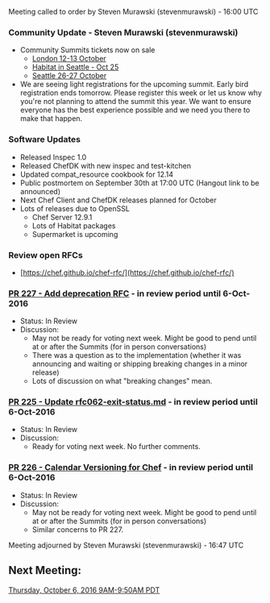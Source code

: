 Meeting called to order by Steven Murawski (stevenmurawski) -  16:00 UTC

### Community Update - Steven Murawski (stevenmurawski)

* Community Summits tickets now on sale
  * [London 12-13 October](https://summit.chef.io/london/)
  * [Habitat in Seattle - Oct 25](https://www.cvent.com/c/express/ded174e7-ed28-4f43-bf8a-642c782dc05f)
  * [Seattle 26-27 October](https://summit.chef.io/)
* We are seeing light registrations for the upcoming summit.  Early bird registration ends tomorrow.  Please register this week or let us know why you're not planning to attend the summit this year.  We want to ensure everyone has the best experience possible and we need you there to make that happen.

### Software Updates

* Released Inspec 1.0
* Released ChefDK with new inspec and test-kitchen
* Updated compat_resource cookbook for 12.14
* Public postmortem on September 30th at 17:00 UTC (Hangout link to be announced)
* Next Chef Client and ChefDK releases planned for October
* Lots of releases due to OpenSSL
  * Chef Server 12.9.1
  * Lots of Habitat packages
  * Supermarket is upcoming

### Review open RFCs

* [https://chef.github.io/chef-rfc/](https://chef.github.io/chef-rfc/)

### [PR 227 - Add deprecation RFC](https://github.com/chef/chef-rfc/pull/227)  - in review period until 6-Oct-2016

* Status: In Review
* Discussion:
  * May not be ready for voting next week.  Might be good to pend until at or after the Summits (for in person conversations)
  * There was a question as to the implementation (whether it was announcing and waiting or shipping breaking changes in a minor release)
  * Lots of discussion on what "breaking changes" mean.

### [PR 225 - Update rfc062-exit-status.md](https://github.com/chef/chef-rfc/pull/225) - in review period until 6-Oct-2016

* Status: In Review
* Discussion:
  * Ready for voting next week.  No further comments.

### [PR 226 - Calendar Versioning for Chef](https://github.com/chef/chef-rfc/pull/226) - in review period until 6-Oct-2016

* Status: In Review
* Discussion:
  * May not be ready for voting next week.  Might be good to pend until at or after the Summits (for in person conversations)
  * Similar concerns to PR 227.


Meeting adjourned by Steven Murawski (stevenmurawski) -  16:47 UTC

## Next Meeting:

[Thursday, October 6, 2016 9AM-9:50AM PDT](http://everytimezone.com/#2016-10-6,240,cn3)